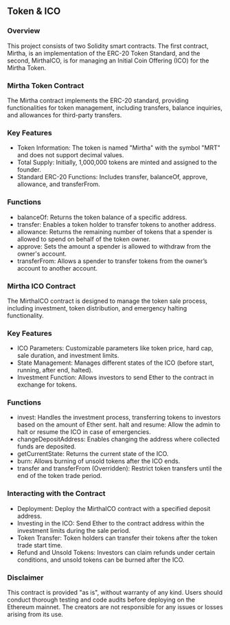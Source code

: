 ## Token & ICO

### Overview
This project consists of two Solidity smart contracts. The first contract, Mirtha, is an implementation of the ERC-20 Token Standard, and the second, MirthaICO, is for managing an Initial Coin Offering (ICO) for the Mirtha Token.

### Mirtha Token Contract
The Mirtha contract implements the ERC-20 standard, providing functionalities for token management, including transfers, balance inquiries, and allowances for third-party transfers.

### Key Features
- Token Information: The token is named "Mirtha" with the symbol "MRT" and does not support decimal values.
- Total Supply: Initially, 1,000,000 tokens are minted and assigned to the founder.
- Standard ERC-20 Functions: Includes transfer, balanceOf, approve, allowance, and transferFrom.

### Functions
- balanceOf: Returns the token balance of a specific address.
- transfer: Enables a token holder to transfer tokens to another address.
- allowance: Returns the remaining number of tokens that a spender is allowed to spend on behalf of the token owner.
- approve: Sets the amount a spender is allowed to withdraw from the owner's account.
- transferFrom: Allows a spender to transfer tokens from the owner’s account to another account.

### Mirtha ICO Contract
The MirthaICO contract is designed to manage the token sale process, including investment, token distribution, and emergency halting functionality.

### Key Features
- ICO Parameters: Customizable parameters like token price, hard cap, sale duration, and investment limits.
- State Management: Manages different states of the ICO (before start, running, after end, halted).
- Investment Function: Allows investors to send Ether to the contract in exchange for tokens.

### Functions
- invest: Handles the investment process, transferring tokens to investors based on the amount of Ether sent.
  halt and resume: Allow the admin to halt or resume the ICO in case of emergencies.
- changeDepositAddress: Enables changing the address where collected funds are deposited.
- getCurrentState: Returns the current state of the ICO.
- burn: Allows burning of unsold tokens after the ICO ends.
- transfer and transferFrom (Overridden): Restrict token transfers until the end of the token trade period.

### Interacting with the Contract
- Deployment: Deploy the MirthaICO contract with a specified deposit address.
- Investing in the ICO: Send Ether to the contract address within the investment limits during the sale period.
- Token Transfer: Token holders can transfer their tokens after the token trade start time.
- Refund and Unsold Tokens: Investors can claim refunds under certain conditions, and unsold tokens can be burned after the ICO.

### Disclaimer
This contract is provided "as is", without warranty of any kind. Users should conduct thorough testing and code audits before deploying on the Ethereum mainnet. The creators are not responsible for any issues or losses arising from its use.
